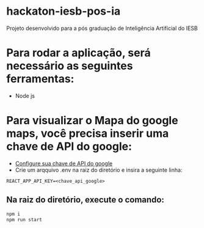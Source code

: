 # hackaton-iesb-pos-ia
Projeto desenvolvido para a pós graduação de Inteligência Artifícial do IESB

# Para rodar a aplicação, será necessário as seguintes ferramentas:
* Node js

# Para visualizar o Mapa do google maps, você precisa inserir uma chave de API do google:

* [Configure sua chave de API do google](https://developers.google.com/maps?hl=pt-br)
* Crie um arqquivo .env na raiz do diretório e insira a seguinte linha:
```env
REACT_APP_API_KEY=<chave_api_google>

```

## Na raiz do diretório, execute o comando:

```bash
npm i
npm run start
```

